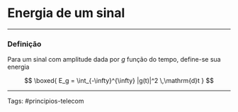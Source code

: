 # Energia de um sinal

---

### Definição

Para um sinal com amplitude dada por $g$ função do tempo, define-se sua energia

$$
\boxed{
E_g = \int_{-\infty}^{\infty} |g(t)|^2 \,\mathrm{d}t
}
$$

---

Tags: #principios-telecom 